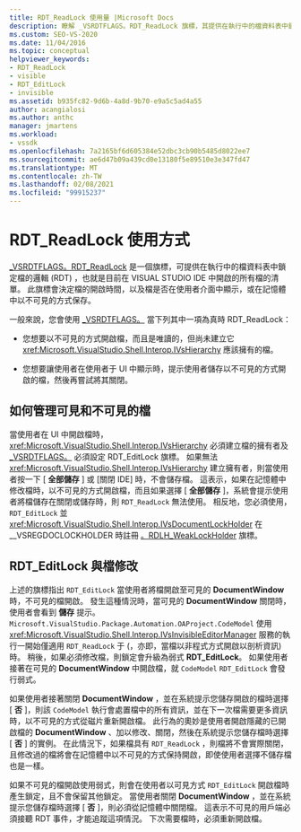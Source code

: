 ```yaml
---
title: RDT_ReadLock 使用量 |Microsoft Docs
description: 瞭解 _VSRDTFLAGS。RDT_ReadLock 旗標，其提供在執行中的檔資料表中鎖定檔的邏輯。
ms.custom: SEO-VS-2020
ms.date: 11/04/2016
ms.topic: conceptual
helpviewer_keywords:
- RDT_ReadLock
- visible
- RDT_EditLock
- invisible
ms.assetid: b935fc82-9d6b-4a8d-9b70-e9a5c5ad4a55
author: acangialosi
ms.author: anthc
manager: jmartens
ms.workload:
- vssdk
ms.openlocfilehash: 7a2165bf6d605384e52dbc3cb90b5485d8022ee7
ms.sourcegitcommit: ae6d47b09a439cd0e13180f5e89510e3e347fd47
ms.translationtype: MT
ms.contentlocale: zh-TW
ms.lasthandoff: 02/08/2021
ms.locfileid: "99915237"
---
```

# <a name="rdt_readlock-usage"></a>RDT_ReadLock 使用方式

[_VSRDTFLAGS。RDT_ReadLock](<xref:Microsoft.VisualStudio.Shell.Interop._VSRDTFLAGS.RDT_ReadLock>) 是一個旗標，可提供在執行中的檔資料表中鎖定檔的邏輯 (RDT) ，也就是目前在 VISUAL STUDIO IDE 中開啟的所有檔的清單。 此旗標會決定檔的開啟時間，以及檔是否在使用者介面中顯示，或在記憶體中以不可見的方式保存。

一般來說，您會使用 [_VSRDTFLAGS。](<xref:Microsoft.VisualStudio.Shell.Interop._VSRDTFLAGS.RDT_ReadLock>) 當下列其中一項為真時 RDT_ReadLock：

- 您想要以不可見的方式開啟檔，而且是唯讀的，但尚未建立它 <xref:Microsoft.VisualStudio.Shell.Interop.IVsHierarchy> 應該擁有的檔。

- 您想要讓使用者在使用者于 UI 中顯示時，提示使用者儲存以不可見的方式開啟的檔，然後再嘗試將其關閉。

## <a name="how-to-manage-visible-and-invisible-documents"></a>如何管理可見和不可見的檔

當使用者在 UI 中開啟檔時， <xref:Microsoft.VisualStudio.Shell.Interop.IVsHierarchy> 必須建立檔的擁有者及 [_VSRDTFLAGS。](<xref:Microsoft.VisualStudio.Shell.Interop._VSRDTFLAGS.RDT_EditLock>) 必須設定 RDT_EditLock 旗標。 如果無法 <xref:Microsoft.VisualStudio.Shell.Interop.IVsHierarchy> 建立擁有者，則當使用者按一下 [ **全部儲存** ] 或 [關閉 IDE] 時，不會儲存檔。 這表示，如果在記憶體中修改檔時，以不可見的方式開啟檔，而且如果選擇 [ **全部儲存** ]，系統會提示使用者將檔儲存在關閉或儲存時，則 `RDT_ReadLock` 無法使用。 相反地，您必須使用， `RDT_EditLock` 並 <xref:Microsoft.VisualStudio.Shell.Interop.IVsDocumentLockHolder> 在 __VSREGDOCLOCKHOLDER 時註冊 [。RDLH_WeakLockHolder](<xref:Microsoft.VisualStudio.Shell.Interop.__VSREGDOCLOCKHOLDER.RDLH_WeakLockHolder>) 旗標。

## <a name="rdt_editlock-and-document-modification"></a>RDT_EditLock 與檔修改

上述的旗標指出 `RDT_EditLock` 當使用者將檔開啟至可見的 **DocumentWindow** 時，不可見的檔開啟。 發生這種情況時，當可見的 **DocumentWindow** 關閉時，使用者會看到 **儲存** 提示。 `Microsoft.VisualStudio.Package.Automation.OAProject.CodeModel` 使用 <xref:Microsoft.VisualStudio.Shell.Interop.IVsInvisibleEditorManager> 服務的執行一開始僅適用 `RDT_ReadLock` 于 (，亦即，當檔以非程式方式開啟以剖析資訊) 時。 稍後，如果必須修改檔，則鎖定會升級為弱式 **RDT_EditLock**。 如果使用者接著在可見的 **DocumentWindow** 中開啟檔，就 `CodeModel` `RDT_EditLock` 會發行弱式。

如果使用者接著關閉 **DocumentWindow** ，並在系統提示您儲存開啟的檔時選擇 [ **否** ]，則該 `CodeModel` 執行會處置檔中的所有資訊，並在下一次檔需要更多資訊時，以不可見的方式從磁片重新開啟檔。 此行為的奧妙是使用者開啟隱藏的已開啟檔的 **DocumentWindow** 、加以修改、關閉，然後在系統提示您儲存檔時選擇 [ **否** ] 的實例。 在此情況下，如果檔具有 `RDT_ReadLock` ，則檔將不會實際關閉，且修改過的檔將會在記憶體中以不可見的方式保持開啟，即使使用者選擇不儲存檔也是一樣。

如果不可見的檔開啟使用弱式，則會在使用者以可見方式 `RDT_EditLock` 開啟檔時產生鎖定，且不會保留其他鎖定。 當使用者關閉 **DocumentWindow** ，並在系統提示您儲存檔時選擇 [ **否** ]，則必須從記憶體中關閉檔。 這表示不可見的用戶端必須接聽 RDT 事件，才能追蹤這項情況。 下次需要檔時，必須重新開啟檔。
